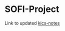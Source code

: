 # SOFI-Project

Link to updated [kics-notes](https://www.dropbox.com/s/8xdj8b2rzrfqv23/kICS%20Notes.pdf?dl=0)